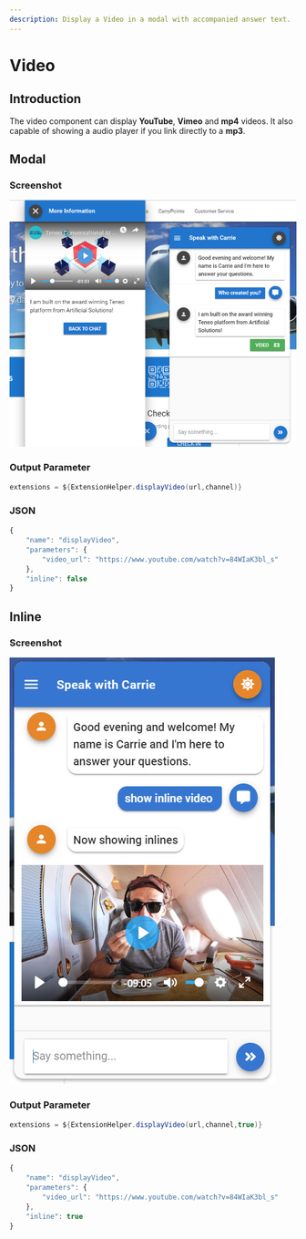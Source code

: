 ```yaml
---
description: Display a Video in a modal with accompanied answer text.
---
```


# Video

## Introduction

The video component can display **YouTube**, **Vimeo** and **mp4** videos. It also capable of showing a audio player if you link directly to a **mp3**. 

## Modal

### Screenshot

![](../../../.gitbook/assets/video-modal.jpg)

### Output Parameter

```groovy
extensions = ${ExtensionHelper.displayVideo(url,channel)}
```

### JSON

```javascript
{
	"name": "displayVideo",
	"parameters": {
		"video_url": "https://www.youtube.com/watch?v=84WIaK3bl_s"
	},
	"inline": false
}
```

## Inline

### Screenshot

![](../../../.gitbook/assets/inline-video.jpg)

### Output Parameter

```groovy
extensions = ${ExtensionHelper.displayVideo(url,channel,true)}
```

### JSON

```javascript
{
	"name": "displayVideo",
	"parameters": {
		"video_url": "https://www.youtube.com/watch?v=84WIaK3bl_s"
	},
	"inline": true
}
```

